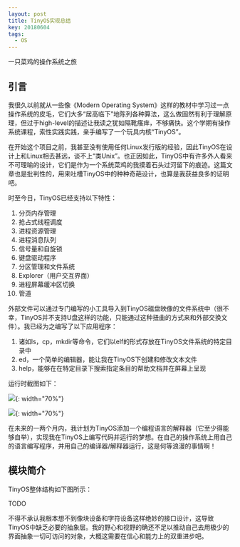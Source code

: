 ```yaml
---
layout: post
title: TinyOS实现总结
key: 20180604
tags:
  - OS
---
```


一只菜鸡的操作系统之旅

<!--more-->

## 引言

我很久以前就从一些像《Modern Operating System》这样的教材中学习过一点操作系统的皮毛，它们大多“居高临下”地陈列各种算法，这么做固然有利于理解原理，但过于high-level的描述让我读之犹如隔靴瘙痒，不够痛快。这个学期有操作系统课程，索性实践实践，亲手编写了一个玩具内核“TinyOS”。

在开始这个项目之前，我甚至没有使用任何Linux发行版的经验，因此TinyOS在设计上和Linux相去甚远，谈不上“类Unix”。也正因如此，TinyOS中有许多外人看来不可理喻的设计，它们是作为一个系统菜鸡的我摸着石头过河留下的痕迹。这篇文章也是批判性的，用来吐槽TinyOS中的种种奇葩设计，也算是我获益良多的证明吧。

时至今日，TinyOS已经支持以下特性：

1. 分页内存管理
2. 抢占式线程调度
3. 进程资源管理
4. 进程消息队列
5. 信号量和自旋锁
6. 键盘驱动程序
7. 分区管理和文件系统
8. Explorer（用户交互界面）
9. 进程屏幕缓冲区切换
10. 管道

外部文件可以通过专门编写的小工具导入到TinyOS磁盘映像的文件系统中（很不幸，TinyOS并不支持U盘这样的功能，只能通过这种扭曲的方式来和外部交换文件）。我已经为之编写了以下应用程序：

1. 诸如ls，cp，mkdir等命令，它们以elf的形式存放在TinyOS文件系统的特定目录中
2. ed，一个简单的编辑器，能让我在TinyOS下创建和修改文本文件
3. help，能够在在特定目录下搜索指定条目的帮助文档并在屏幕上呈现

运行时截图如下：

![]({{site.url}}/postpics/tiny-os/01-explorer.png){: width="70%"}

![]({{site.url}}/postpics/tiny-os/02-ed.png){: width="70%"}

在未来的一两个月内，我计划为TinyOS添加一个编程语言的解释器（它至少得能够自举），实现我在TinyOS上编写代码并运行的梦想。在自己的操作系统上用自己的语言编写程序，并用自己的编译器/解释器运行，这是何等浪漫的事情啊！

## 模块简介

TinyOS整体结构如下图所示：

TODO

不得不承认我根本想不到像块设备和字符设备这样绝妙的接口设计，这导致TinyOS中缺乏必要的抽象层。我的野心和视野的确还不足以推动自己去用极少的界面抽象一切可访问的对象，大概这需要在信心和能力上的双重进步吧。
